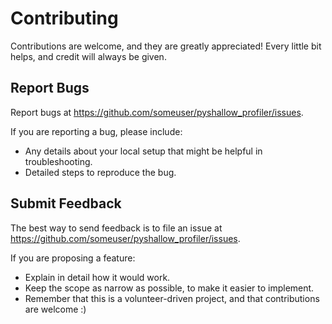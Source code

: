 # Contributing

Contributions are welcome, and they are greatly appreciated! Every
little bit helps, and credit will always be given.

## Report Bugs

Report bugs at https://github.com/someuser/pyshallow_profiler/issues.

If you are reporting a bug, please include:

* Any details about your local setup that might be helpful in troubleshooting.
* Detailed steps to reproduce the bug.

## Submit Feedback

The best way to send feedback is to file an issue at https://github.com/someuser/pyshallow_profiler/issues.

If you are proposing a feature:

* Explain in detail how it would work.
* Keep the scope as narrow as possible, to make it easier to implement.
* Remember that this is a volunteer-driven project, and that contributions
  are welcome :)
